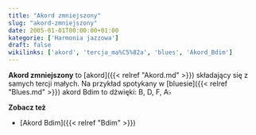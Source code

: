 ```yaml
---
title: "Akord zmniejszony"
slug: "akord-zmniejszony"
date: 2005-01-01T00:00:00+01:00
kategorie: ['Harmonia jazzowa']
draft: false
wikilinks: ['akord', 'tercja_ma%C5%82a', 'blues', 'Akord_Bdim']
---
```

**Akord zmniejszony** to [akord]({{< relref "Akord.md" >}}) składający się z
samych tercji małych<!-- link nie odnosił się do niczego -->. Na przykład spotykany w
[bluesie]({{< relref "Blues.md" >}}) akord Bdim to dźwięki: B, D, F, A♭

**Zobacz też**

  - [Akord Bdim]({{< relref "Bdim" >}})

